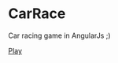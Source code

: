 # CarRace
Car racing game in AngularJs ;)

[Play](https://rawgit.com/abhijit-g/CarRace/master/index.html)
